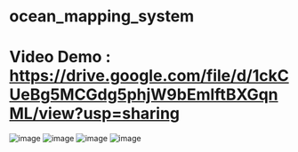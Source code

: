 # ocean_mapping_system

# Video Demo : https://drive.google.com/file/d/1ckCUeBg5MCGdg5phjW9bEmlftBXGqnML/view?usp=sharing
![image](https://github.com/Raghavan2005/ocean_mapping_system/assets/78393373/7eca0242-1482-4c19-b2fc-92eabffd68ac)
![image](https://github.com/Raghavan2005/ocean_mapping_system/assets/78393373/bc3c7acc-144c-4c99-a722-4c21751d3cbb)
![image](https://github.com/Raghavan2005/ocean_mapping_system/assets/78393373/87ba6905-4396-4f3c-8a43-060e55ed04af)
![image](https://github.com/Raghavan2005/ocean_mapping_system/assets/78393373/198ef3d1-832d-47da-8572-1acbe3872471)
